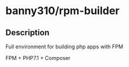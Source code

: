 # banny310/rpm-builder

## Description

Full environment for building php apps with FPM

FPM + PHP7.1 + Composer